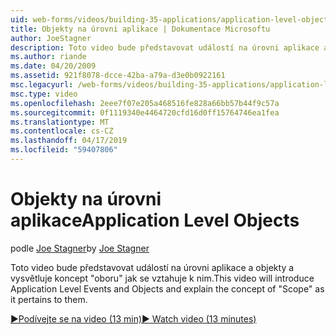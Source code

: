 ```yaml
---
uid: web-forms/videos/building-35-applications/application-level-objects
title: Objekty na úrovni aplikace | Dokumentace Microsoftu
author: JoeStagner
description: Toto video bude představovat událostí na úrovni aplikace a objekty a vysvětluje koncept &quot;oboru&quot; jak se vztahuje k nim.
ms.author: riande
ms.date: 04/20/2009
ms.assetid: 921f8078-dcce-42ba-a79a-d3e0b0922161
msc.legacyurl: /web-forms/videos/building-35-applications/application-level-objects
msc.type: video
ms.openlocfilehash: 2eee7f07e205a468516fe828a66bb57b44f9c57a
ms.sourcegitcommit: 0f1119340e4464720cfd16d0ff15764746ea1fea
ms.translationtype: MT
ms.contentlocale: cs-CZ
ms.lasthandoff: 04/17/2019
ms.locfileid: "59407806"
---
```

# <a name="application-level-objects"></a><span data-ttu-id="48115-103">Objekty na úrovni aplikace</span><span class="sxs-lookup"><span data-stu-id="48115-103">Application Level Objects</span></span>

<span data-ttu-id="48115-104">podle [Joe Stagner](https://github.com/JoeStagner)</span><span class="sxs-lookup"><span data-stu-id="48115-104">by [Joe Stagner](https://github.com/JoeStagner)</span></span>

<span data-ttu-id="48115-105">Toto video bude představovat událostí na úrovni aplikace a objekty a vysvětluje koncept &quot;oboru&quot; jak se vztahuje k nim.</span><span class="sxs-lookup"><span data-stu-id="48115-105">This video will introduce Application Level Events and Objects and explain the concept of &quot;Scope&quot; as it pertains to them.</span></span>

[<span data-ttu-id="48115-106">&#9654;Podívejte se na video (13 min)</span><span class="sxs-lookup"><span data-stu-id="48115-106">&#9654; Watch video (13 minutes)</span></span>](https://channel9.msdn.com/Blogs/ASP-NET-Site-Videos/application-level-objects)
